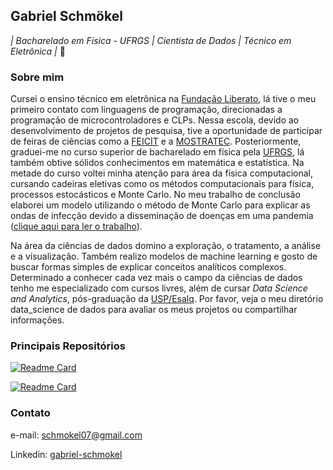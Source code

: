 ## Gabriel Schmökel

*| Bacharelado em Física - UFRGS | Cientista de Dados | Técnico em Eletrônica |* :bug:


### Sobre mim 

Cursei o ensino técnico em eletrônica na [Fundação Liberato](https://www.liberato.com.br/), lá tive o meu primeiro contato com linguagens de programação, direcionadas a programação de microcontroladores e CLPs. Nessa escola, devido ao desenvolvimento de projetos de pesquisa, tive a oportunidade de participar de feiras de ciências como a [FEICIT](https://www.liberato.com.br/feicit/) e a [MOSTRATEC](https://www.liberato.com.br/feicit/). Posteriormente, graduei-me no curso superior de bacharelado em física pela [UFRGS](http://www.ufrgs.br/ufrgs/inicial), lá também obtive sólidos conhecimentos em matemática e estatística. Na metade do curso voltei minha atenção para área da física computacional, cursando cadeiras eletivas como os métodos computacionais para física, processos estocásticos e Monte Carlo. No meu trabalho de conclusão elaborei um modelo utilizando o método de Monte Carlo para explicar as ondas de infecção devido a disseminação de doenças em uma pandemia ([clique aqui para ler o trabalho](https://lume.ufrgs.br/handle/10183/240364)). 

Na área da ciências de dados domino a exploração, o tratamento, a análise e a visualização. Também realizo modelos de machine learning e gosto de buscar formas simples de explicar conceitos analíticos complexos. Determinado a conhecer cada vez mais o campo da ciências de dados tenho me especializado com cursos livres, além de cursar *Data Science and Analytics*, pós-graduação da [USP/Esalq](https://mbauspesalq.com/cursos/mba-em-data-science-e-analytics). Por favor, veja o meu diretório data_science de dados para avaliar os meus projetos ou compartilhar informações.     

### Principais Repositórios

[![Readme Card](https://github-readme-stats.vercel.app/api/pin/?username=anuraghazra&repo=github-readme-stats)](https://github.com/anuraghazra/github-readme-stats)


[![Readme Card](https://github-readme-stats.vercel.app/api/pin/?username=gabriel-schmokel&repo=data_science&theme=dark)](https://github.com/gabriel-schmokel/data_science)

### Contato

e-mail: schmokel07@gmail.com

Linkedin: [gabriel-schmokel](https://www.linkedin.com/in/gabriel-schm%C3%B6kel-82699323b/)
